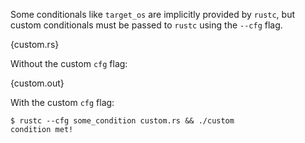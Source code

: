 Some conditionals like `target_os` are implicitly provided by `rustc`, but
custom conditionals must be passed to `rustc` using the `--cfg` flag.

{custom.rs}

Without the custom `cfg` flag:

{custom.out}

With the custom `cfg` flag:

```
$ rustc --cfg some_condition custom.rs && ./custom
condition met!
```

